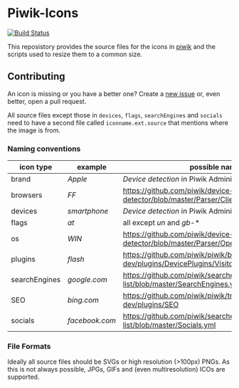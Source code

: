 # Piwik-Icons

[![Build Status](https://travis-ci.org/piwik/piwik-icons.svg?branch=master)](https://travis-ci.org/piwik/piwik-icons)

This reposistory provides the source files for the icons in [piwik](https://github.com/piwik/piwik) and the scripts used to resize them to a common size.

## Contributing

An icon is missing or you have a better one? Create a [new issue](https://github.com/piwik/piwik-icons/issues/new) or, even better, open a pull request.

All source files except those in `devices`, `flags`, `searchEngines` and `socials` need to have a second file called `iconname.ext.source` that mentions where the image is from.

### Naming conventions

| icon type | example | possible names |
| --------- | ------- | ----------- |
|brand|*Apple*| *Device detection* in Piwik Administration page|
|browsers|*FF*|https://github.com/piwik/device-detector/blob/master/Parser/Client/Browser.php#L29 |
|devices|*smartphone*| *Device detection* in Piwik Administration page|
|flags|*at*| all except *un* and *gb-** |
|os|*WIN*|https://github.com/piwik/device-detector/blob/master/Parser/OperatingSystem.php#L30 |
|plugins|*flash*|https://github.com/piwik/piwik/blob/3.x-dev/plugins/DevicePlugins/Visitor.php#L26 |
|searchEngines|*google.com*|https://github.com/piwik/searchengine-and-social-list/blob/master/SearchEngines.yml |
|SEO|*bing.com*|https://github.com/piwik/piwik/tree/3.x-dev/plugins/SEO |
|socials|*facebook.com*|https://github.com/piwik/searchengine-and-social-list/blob/master/Socials.yml |

### File Formats

Ideally all source files should be SVGs or high resolution (>100px) PNGs. As this is not always possible, JPGs, GIFs and (even multiresolution) ICOs are supported.
